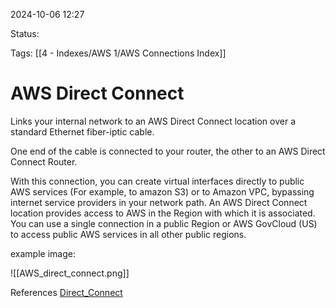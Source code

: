 2024-10-06 12:27

Status:

Tags:
[[4 - Indexes/AWS 1/AWS Connections Index]]

# AWS Direct Connect

Links your internal network to an AWS Direct Connect location over a standard Ethernet fiber-iptic cable.

One end of the cable is connected to your router, the other to an AWS Direct Connect Router.

With this connection, you can create virtual interfaces directly to public AWS services (For example, to amazon S3) or to Amazon VPC, bypassing internet service providers in your network path. An AWS Direct Connect location provides access to AWS in the Region with which it is associated. You can use a single connection in a public Region or AWS GovCloud (US) to access public AWS services in all other public regions.

example image:

![[AWS_direct_connect.png]]

References 
[Direct_Connect](https://docs.aws.amazon.com/directconnect/latest/UserGuide/Welcome.html)